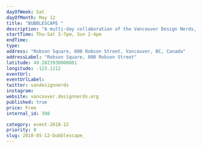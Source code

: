 ```yaml
---
dayOfWeek: Sat
dayOfMonth: May 12
title: "BUBBLESCAPE "
description: "A multi-day collaboration of the Vancouver Design Nerds, frida&frank, and Vancouver Design Foundation at Robson Square.<br> <br> A variety of pop-up experiences will enliven our inflatable bubble spaces, showing you first hand how they use design to create impact. Plus surprise activities and guests to be announced. Sponsored by VIVA Vancouver.<br> <br> <b>Saturday Programming</b><br> <br> <em>All Day (2:30pm to evening)</em><br> Lighting and Projection Show by HFOUR<br> Refreshment by Johnny Can’t Surf Coffee<br> <br> <em>3-5pm: </em><br> Hand Lettering Drop-in<br> with Alanna Munro / Brother Jopa / Myrrh & Mountain<br> <br> Four Seasons in a Bubble with Renée from frida&frank + STIPO<br> <br> Discordant Projects: When is a Museum? (Vancouver Design Edition)<br> <br> <em>5-10pm: </em><br> Live music/DJ strawbb and VSUVIUS<br> Upcycling Workshop by LaSalle College"
startTime: Thu-Sat 3-7pm, Sun 2-4pm
endTime: 
type: 
address: "Robson Square, 800 Robson Street, Vancouver, BC, Canada"
addressLabel: "Robson Square, 800 Robson Street"
latitude: 49.2823930000001
longitude: -123.1212
eventUrl: 
eventUrlLabel: 
twitter: vandesignnerds
instagram: 
website: vancouver.designnerds.org
published: true
price: Free
internal_id: 398

category: event-2018-12
priority: 0
slug: 2018-05-12-bubblescape_
---
```

